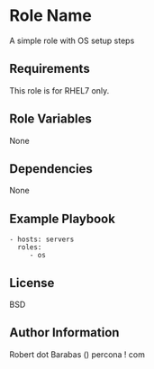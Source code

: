 Role Name
=========

A simple role with OS setup steps

Requirements
------------

This role is for RHEL7 only.

Role Variables
--------------

None

Dependencies
------------

None

Example Playbook
----------------

    - hosts: servers
      roles:
         - os

License
-------

BSD

Author Information
------------------

Robert dot Barabas () percona ! com
